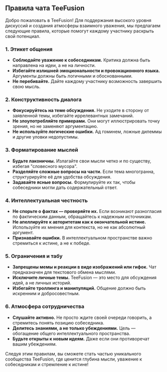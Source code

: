 ## Правила чата TeeFusion

Добро пожаловать в TeeFusion! Для поддержания высокого уровня дискуссий и создания атмосферы взаимного уважения, мы предлагаем следующие правила, которые помогут каждому участнику раскрыть свой потенциал.

### **1. Этикет общения**
- **Соблюдайте уважение к собеседникам.** Критика должна быть направлена на идеи, а не на личности.
- **Избегайте излишней эмоциональности и провокационного языка.** Аргументы должны быть логичными и обоснованными.
- **Не перебивайте.** Дайте каждому участнику возможность завершить свою мысль.

### **2. Конструктивность диалога**
- **Фокусируйтесь на теме обсуждения.** Не уходите в сторону от заявленной темы, избегайте иррелевантных замечаний.
- **Не злоупотребляйте примерами.** Они могут иллюстрировать точку зрения, но не заменяют аргументацию.
- **Не используйте логические ошибки.** Ад гоминем, ложные дилеммы и другие уловки недопустимы.

### **3. Форматирование мыслей**
- **Будьте лаконичны.** Излагайте свои мысли четко и по существу, избегая "словесного мусора".
- **Разделяйте сложные вопросы на части.** Если тема многогранна, структурируйте её для удобства обсуждения.
- **Задавайте ясные вопросы.** Формулируйте их так, чтобы собеседники могли дать содержательный ответ.

### **4. Интеллектуальная честность**
- **Не спорьте о фактах — проверяйте их.** Если возникают разногласия по фактическим данным, обращайтесь к надежным источникам.
- **Не апеллируйте к авторитетам как к окончательной истине.** Используйте их мнения для контекста, но не как абсолютный аргумент.
- **Признавайте ошибки.** В интеллектуальном пространстве важно стремиться к истине, а не к победе.

### **5. Ограничения и табу**
- **Запрещены мемы и реакции в виде изображений или гифок.** Чат предназначен для текстового обмена мыслями.
- **Исключите личные темы.** TeeFusion — это место для обсуждения идей, а не личных историй.
- **Избегайте троллинга и манипуляций.** Общение должно быть искренним и добросовестным.

### **6. Атмосфера сотрудничества**
- **Слушайте активно.** Не просто ждите своей очереди говорить, а стремитесь понять позицию собеседника.
- **Делитесь знаниями, а не только убеждениями.** Цель — обогащение общего интеллектуального пространства.
- **Будьте открыты к новым идеям.** Даже если они противоречат вашим убеждениям.

Следуя этим правилам, вы сможете стать частью уникального сообщества TeeFusion, где ценится глубина мысли, уважение к собеседникам и стремление к истине!
